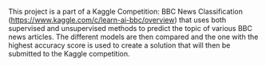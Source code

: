 This project is a part of a Kaggle Competition: BBC News Classification (https://www.kaggle.com/c/learn-ai-bbc/overview) that uses both supervised and unsupervised methods to predict the topic of various BBC news articles. The different models are then compared and the one with the highest accuracy score is used to create a solution that will then be submitted to the Kaggle competition.
